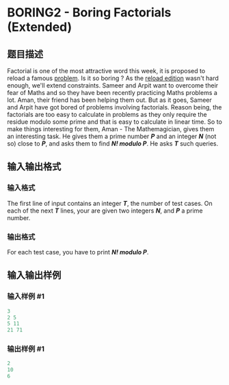 # BORING2 - Boring Factorials (Extended)

## 题目描述

Factorial is one of the most attractive word this week, it is proposed to reload a famous [problem](http://www.spoj.com/problems/DCEPC11B/). Is it so boring ? As the [reload edition](http://www.spoj.com/problems/BORING/) wasn't hard enough, we'll extend constraints. Sameer and Arpit want to overcome their fear of Maths and so they have been recently practicing Maths problems a lot. Aman, their friend has been helping them out. But as it goes, Sameer and Arpit have got bored of problems involving factorials. Reason being, the factorials are too easy to calculate in problems as they only require the residue modulo some prime and that is easy to calculate in linear time. So to make things interesting for them, Aman - The Mathemagician, gives them an interesting task. He gives them a prime number **_P_** and an integer **_N_** (not so) close to **_P_**, and asks them to find **_N! modulo P_**. He asks **_T_** such queries.

## 输入输出格式

### 输入格式

The first line of input contains an integer **_T_**, the number of test cases. On each of the next **_T_** lines, your are given two integers **_N_**, and **_P_** a prime number.

### 输出格式

For each test case, you have to print **_N! modulo P_**.

## 输入输出样例

### 输入样例 #1

```cpp
3
2 5
5 11
21 71
```


### 输出样例 #1

```cpp
2
10
6
```


